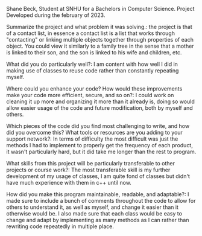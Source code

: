 Shane Beck, Student at SNHU for a Bachelors in Computer Science.
Project Developed during the february of 2023.

Summarize the project and what problem it was solving.:
    the project is that of a contact list, in essence a contact list is a list that works through "contacting" or linking multiple objects together through properties of each object. You could view it similarly to a family tree in the sense that a mother is linked to their son, and the son is linked to his wife and children, etc.

What did you do particularly well?:
    I am content with how well I did in making use of classes to reuse code rather than constantly repeating myself.

Where could you enhance your code? How would these improvements make your code more efficient, secure, and so on?:
    I could work on cleaning it up more and organizing it more than it already is, doing so would allow easier usage of the code and future modification, both by myself and others.

Which pieces of the code did you find most challenging to write, and how did you overcome this? What tools or resources are you adding to your support network?:
    In terms of difficulty the most difficult was just the methods I had to implement to properly get the frequency of each product, it wasn't particularly hard, but it did take me longer than the rest to program.

What skills from this project will be particularly transferable to other projects or course work?:
    The most transferable skill is my further development of my usage of classes, I am quite fond of classes but didn't have much experience with them in c++ until now.

How did you make this program maintainable, readable, and adaptable?:
    I made sure to include a bunch of comments throughout the code to allow for others to understand it, as well as myself, and change it easier than it otherwise would be. I also made sure that each class would be easy to change and adapt by implementing as many methods as I can rather than rewriting code repeatedly in multiple place.
